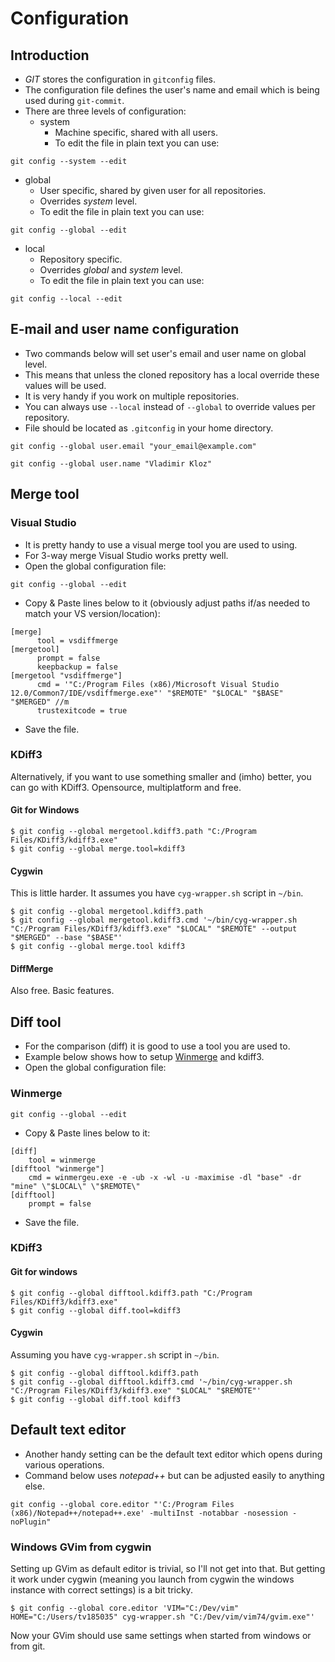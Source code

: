 # Configuration

## Introduction

* _GIT_ stores the configuration in ```gitconfig``` files.
* The configuration file defines the user's name and email which
  is being used during ```git-commit```.
* There are three levels of configuration:
  * system
    * Machine specific, shared with all users.
    * To edit the file in plain text you can use:

```
git config --system --edit
```

  * global
    * User specific, shared by given user for all repositories.
    * Overrides _system_ level.
    * To edit the file in plain text you can use:

```
git config --global --edit
```
  * local
    * Repository specific.
    * Overrides _global_ and _system_ level.
    * To edit the file in plain text you can use:

```
git config --local --edit
```

## E-mail and user name configuration

* Two commands below will set user's email and user name on global level.
* This means that unless the cloned repository has a local override
  these values will be used.
* It is very handy if you work on multiple repositories.
* You can always use ```--local``` instead of ```--global``` to override
  values per repository.
* File should be located as ```.gitconfig``` in your home directory.

```
git config --global user.email "your_email@example.com"
```

```
git config --global user.name "Vladimir Kloz"
```

## Merge tool

### Visual Studio

* It is pretty handy to use a visual merge tool you are used to using.
* For 3-way merge Visual Studio works pretty well.
* Open the global configuration file:

```
git config --global --edit
```

* Copy & Paste lines below to it (obviously adjust paths if/as needed
  to match your VS version/location):

```
[merge]
      tool = vsdiffmerge
[mergetool]
      prompt = false
      keepbackup = false
[mergetool "vsdiffmerge"]
      cmd = '"C:/Program Files (x86)/Microsoft Visual Studio 12.0/Common7/IDE/vsdiffmerge.exe"' "$REMOTE" "$LOCAL" "$BASE" "$MERGED" //m
      trustexitcode = true
```

* Save the file.

### KDiff3

Alternatively, if you want to use something smaller and (imho) better, you can go with KDiff3. Opensource, multiplatform and free.

#### Git for Windows

	$ git config --global mergetool.kdiff3.path "C:/Program Files/KDiff3/kdiff3.exe"
	$ git config --global merge.tool=kdiff3

#### Cygwin

This is little harder. It assumes you have `cyg-wrapper.sh` script in `~/bin`.

	$ git config --global mergetool.kdiff3.path
	$ git config --global mergetool.kdiff3.cmd '~/bin/cyg-wrapper.sh "C:/Program Files/KDiff3/kdiff3.exe" "$LOCAL" "$REMOTE" --output "$MERGED" --base "$BASE"'
	$ git config --global merge.tool kdiff3

#### DiffMerge

Also free.  Basic features.

## Diff tool

* For the comparison (diff) it is good to use a tool you are used to.
* Example below shows how to setup [Winmerge](http://winmerge.org/downloads/) and kdiff3.
* Open the global configuration file:

### Winmerge

```
git config --global --edit
```

* Copy & Paste lines below to it:

```
[diff]
    tool = winmerge
[difftool "winmerge"]
    cmd = winmergeu.exe -e -ub -x -wl -u -maximise -dl "base" -dr "mine" \"$LOCAL\" \"$REMOTE\"
[difftool]
    prompt = false
```

* Save the file.

### KDiff3

#### Git for windows

    $ git config --global difftool.kdiff3.path "C:/Program Files/KDiff3/kdiff3.exe"
	$ git config --global diff.tool=kdiff3

#### Cygwin

Assuming you have `cyg-wrapper.sh` script in `~/bin`.

	$ git config --global difftool.kdiff3.path
	$ git config --global difftool.kdiff3.cmd '~/bin/cyg-wrapper.sh "C:/Program Files/KDiff3/kdiff3.exe" "$LOCAL" "$REMOTE"'
	$ git config --global diff.tool kdiff3

## Default text editor

* Another handy setting can be the default text editor which opens during
  various operations.
* Command below uses _notepad++_ but can be adjusted easily to anything
  else.

```
git config --global core.editor "'C:/Program Files (x86)/Notepad++/notepad++.exe' -multiInst -notabbar -nosession -noPlugin"
```

### Windows GVim from cygwin

Setting up GVim as default editor is trivial, so I'll not get into that. But getting it work under cygwin (meaning you launch from cygwin the windows instance with correct settings) is a bit tricky.

	$ git config --global core.editor 'VIM="C:/Dev/vim" HOME="C:/Users/tv185035" cyg-wrapper.sh "C:/Dev/vim/vim74/gvim.exe"'

Now your GVim should use same settings when started from windows or from git.
